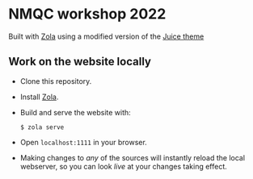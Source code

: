 # NMQC workshop 2022

Built with [Zola](https://www.getzola.org/) using a modified version of the [Juice theme](https://juice.huhu.io/)

## Work on the website locally

- Clone this repository.
- Install [Zola](https://www.getzola.org/documentation/getting-started/installation/).
- Build and serve the website with:

  ```
  $ zola serve
  ```
- Open `localhost:1111` in your browser.
- Making changes to *any* of the sources will instantly reload the local
  webserver, so you can look *live* at your changes taking effect.
